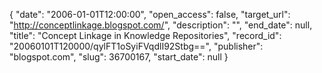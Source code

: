 {
  "date": "2006-01-01T12:00:00", 
  "open_access": false, 
  "target_url": "http://conceptlinkage.blogspot.com/", 
  "description": "", 
  "end_date": null, 
  "title": "Concept Linkage in Knowledge Repositories", 
  "record_id": "20060101T120000/qylFT1oSyiFVqdlI92Stbg==", 
  "publisher": "blogspot.com", 
  "slug": 36700167, 
  "start_date": null
}

